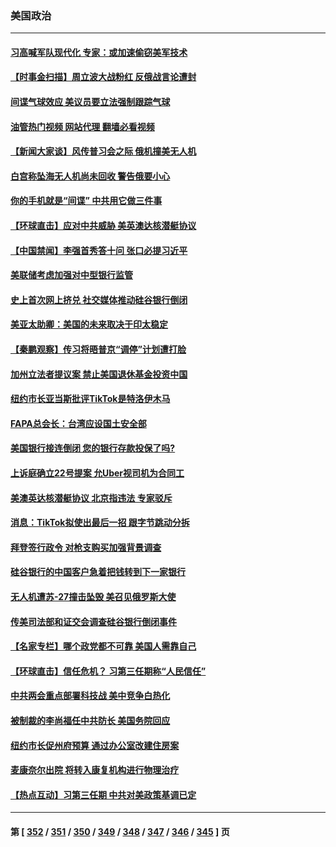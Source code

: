 ### 美国政治
---
#### [习高喊军队现代化 专家：或加速偷窃美军技术](../../pages/ncid1078159/n13950930.md?03160445) 
#### [【时事金扫描】周立波大战粉红 反俄战言论遭封](../../pages/ncid1078159/n13950462.md?03160445) 
#### [间谍气球效应 美议员要立法强制跟踪气球](../../pages/ncid1078159/n13950906.md?03160445) 
#### [油管热门视频 网站代理 翻墙必看视频](http://138.2.39.72:81/youtube.html?epic-marker?03160445)
#### [【新闻大家谈】风传普习会之际 俄机撞美无人机](../../pages/ncid1078159/n13950870.md?03160445) 
#### [白宫称坠海无人机尚未回收 警告俄要小心](../../pages/ncid1078159/n13950759.md?03160445) 
#### [你的手机就是“间谍” 中共用它做三件事](../../pages/ncid1078159/n13950101.md?03160445) 
#### [【环球直击】应对中共威胁 美英澳达核潜艇协议](../../pages/ncid1078159/n13950211.md?03160445) 
#### [【中国禁闻】李强首秀答十问 张口必提习近平](../../pages/ncid1078159/n13950249.md?03160445) 
#### [美联储考虑加强对中型银行监管](../../pages/ncid1078159/n13950507.md?03160445) 
#### [史上首次网上挤兑 社交媒体推动硅谷银行倒闭](../../pages/ncid1078159/n13950554.md?03160445) 
#### [美亚太助卿：美国的未来取决于印太稳定](../../pages/ncid1078159/n13950494.md?03160445) 
#### [【秦鹏观察】传习将晤普京“调停”计划遭打脸](../../pages/ncid1078159/n13950325.md?03160445) 
#### [加州立法者提议案 禁止美国退休基金投资中国](../../pages/ncid1078159/n13950527.md?03160445) 
#### [纽约市长亚当斯批评TikTok是特洛伊木马](../../pages/ncid1078159/n13950436.md?03160445) 
#### [FAPA总会长：台湾应设国土安全部](../../pages/ncid1078159/n13950461.md?03160445) 
#### [美国银行接连倒闭 您的银行存款投保了吗?](../../pages/ncid1078159/n13950422.md?03160445) 
#### [上诉庭确立22号提案 允Uber视司机为合同工](../../pages/ncid1078159/n13950351.md?03160445) 
#### [美澳英达核潜艇协议 北京指违法 专家驳斥](../../pages/ncid1078159/n13950189.md?03160445) 
#### [消息：TikTok拟使出最后一招 跟字节跳动分拆](../../pages/ncid1078159/n13950303.md?03160445) 
#### [拜登签行政令 对枪支购买加强背景调查](../../pages/ncid1078159/n13950234.md?03160445) 
#### [硅谷银行的中国客户急着把钱转到下一家银行](../../pages/ncid1078159/n13950236.md?03160445) 
#### [无人机遭苏-27撞击坠毁 美召见俄罗斯大使](../../pages/ncid1078159/n13950260.md?03160445) 
#### [传美司法部和证交会调查硅谷银行倒闭事件](../../pages/ncid1078159/n13950225.md?03160445) 
#### [【名家专栏】哪个政党都不可靠 美国人需靠自己](../../pages/ncid1078159/n13948203.md?03160445) 
#### [【环球直击】信任危机？ 习第三任期称“人民信任”](../../pages/ncid1078159/n13948967.md?03160445) 
#### [中共两会重点部署科技战 美中竞争白热化](../../pages/ncid1078159/n13949668.md?03160445) 
#### [被制裁的李尚福任中共防长 美国务院回应](../../pages/ncid1078159/n13949796.md?03160445) 
#### [纽约市长促州府预算 通过办公室改建住房案](../../pages/ncid1078159/n13949837.md?03160445) 
#### [麦康奈尔出院 将转入康复机构进行物理治疗](../../pages/ncid1078159/n13949763.md?03160445) 
#### [【热点互动】习第三任期 中共对美政策基调已定](../../pages/ncid1078159/n13949716.md?03160445) 

---
#### 第 [ [352](./352.md?03160445) / [351](./351.md?03160445) / [350](./350.md?03160445) / [349](./349.md?03160445) / [348](./348.md?03160445) / [347](./347.md?03160445) / [346](./346.md?03160445) / [345](./345.md?03160445) ] 页
